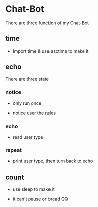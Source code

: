 # Chat-Bot

There are three function of my Chat-Bot

## time

* Import time & use asctime to make it

## echo

There are three state

### notice

* only run once

* notice user the rules

### echo

* read user type

### repeat

* print user type, then turn back to echo

## count

* use sleep to make it

* it can't pause or bread QQ
